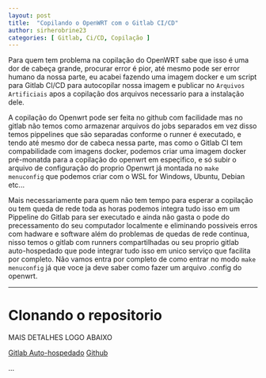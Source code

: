 ```yaml
---
layout: post
title:  "Copilando o OpenWRT com o Gitlab CI/CD"
author: sirherobrine23
categories: [ Gitlab, Ci/CD, Copilação ]
---
```


Para quem tem problema na copilação do OpenWRT sabe que isso é uma dor de cabeça grande, procurar error é pior, até mesmo pode ser error humano da nossa parte, eu acabei fazendo uma imagem docker e um script para Gitlab CI/CD para autocopilar nossa imagem e publicar no `Arquivos Artificiais` apos a copilação dos arquivos necessario para a instalação dele.

A copilação do Openwrt pode ser feita no github com facilidade mas no gitlab não temos como armazenar arquivos do jobs separados em vez disso temos pippelines que são separadas conforme o runner é executado, e tendo até mesmo dor de cabeca nessa parte, mas como o Gitlab CI tem compabilidade com imagens docker, podemos criar uma imagem docker pré-monatda para a copilação do openwrt em espeçifico, e só subir o arquivo de configuração do proprio Openwrt já montada no `make menuconfig` que podemos criar com o WSL for Windows, Ubuntu, Debian etc...

Mais necessariamente para quem não tem tempo para esperar a copilação ou tem queda de rede toda as horas podemos integra tudo isso em um Pippeline do Gitlab para ser executado e ainda não gasta o pode do precessamento do seu computador localmente e eliminando possiveis erros com hadware e software além do problemas de quedas de rede continua, nisso temos o gitlab com runners compartilhadas ou seu proprio gitlab auto-hospedado que pode integrar tudo isso em unico serviço que facilita por completo. Não vamos entra por completo de como entrar no modo `make menuconfig` já que voce ja deve saber como fazer um arquivo .config do openwrt.

----

# Clonando o repositorio

MAIS DETALHES LOGO ABAIXO

[Gitlab Auto-hospedado](https://www.srherobrine23.com/sirherobrine23/Openwrt-Gitlab-runner)
[Github](https://github.com/Sirherobrine23/Gitlab-OpenWrt)

... 
